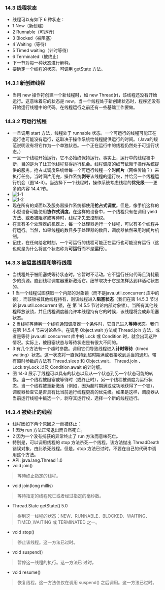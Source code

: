 ### 14.3 线程状态
- 线程可以有如下 6 种状态：
- 1 New（新创建）
- 2 Runnable（可运行）
- 3 Blocked（被阻塞）
- 4 Waiting（等待）
- 5 Timed waiting（计时等待）
- 6 Terminated（被终止）
- 下一节对每一种状态进行解释。
- 要确定一个线程的状态，可调用 getState 方法。
### 14.3.1 新创建线程
- 当用 new 操作符创建一个新线程时，如 new Thread(r)，该线程还没有开始运行。这意味着它的状态是 new。当一个线程处于新创建状态时，程序还没有开始运行线程中的代码。在线程运行之前还有一些基础工作要做。
### 14.3.2 可运行线程
- 一旦调用 start 方法，线程处于 runnable 状态。一个可运行的线程可能正在运行也可能没有运行，这取决于操作系统给线程提供运行的时间。（Java的规范说明没有将它作为一个单独状态。一个正在运行中的线程仍然处于可运行状态。）
- 一旦一个线程开始运行，它不必始终保持运行。事实上，运行中的线程被中断，目的是为了让其他线程获得运行机会。线程调度的细节依赖于操作系统提供的服务。抢占式调度系统给每一个可运行线程一个**时间片**（网络传输？）来执行任务。当时间片用完，操作系统**剥夺**该线程的运行权，并给另一个线程运行机会（图14-3）。当选择下一个线程时，操作系统考虑线程的**优先级**——更多的内容 14.4.1节。
- ![1-1](https://github.com/lu666666/notebooks/blob/master/CoreJavaVolume-I/v1ch14/pic/1-1.png)
- ![1-2](https://github.com/lu666666/notebooks/blob/master/CoreJavaVolume-I/v1ch14/pic/1-2.png)
- 现在所有的桌面以及服务器操作系统都使用**抢占式调度**。但是，像手机这样的小型设备可能使用**协作式调度**。在这样的设备中，一个线程只有在调用 yield 方法、或者被阻塞或等待时，线程才失去控制权。
- 在具有多个处理器的机器上，每一个处理器运行一个线程，可以有多个线程并行运行。当然，如果线程的数目多于处理器的数目，调度器依然采用时间片机制。
- 记住，在任何给定时刻，一个可运行的线程可能正在运行也可能没有运行（这也就是为什么将这个状态称为**可运行**而不是**运行**）。
> 
### 14.3.3 被阻塞线程和等待线程
- 当线程处于被阻塞或等待状态时，它暂时不活动。它不运行任何代码且消耗最少的资源。直到线程调度器重新激活它。细节取决于它是怎样达到非活动状态的。
- 1 当一个线程试图获取一个内部的对象锁（而不是java.util.concurrent 库中的锁），而该锁被其他线程持有，则该线程进入**阻塞状态**（我们在第 14.5.3 节讨论 java.util.concurrent 锁，在 第 14.5.5 节讨论内部对象锁）。当所有其他线程释放该锁，并且线程调度器允许本线程持有它的时候，该线程将变成非阻塞状态。
- 2 当线程等待另一个线程通知调度器一个条件时，它自己进入**等待**状态。我们在第 14.5.4 节来讨论条件。在调用 Object.wait 方法或 Thread.join 方法，或者是等待 java.util.concurrent 库中的 Lock 或 Condition 时，就会出现这种情况。实际上，被阻塞状态与等待状态是有很大不同的。
- 3 有几个方法有一个超时参数。调用它们导致线程进入**计时等待**（timed waiting）状态。这一状态将一直保持到超时期满或者接收到适当的通知。带有超时参数的方法有 Thread.sleep 和 Object.wait、 Thread.join 、 Lock.tryLock 以及 Condition.await 的计时版。
- 图 14-3 展示了线程可以具有的状态以及从一个状态到另一个状态可能的转换。当一个线程被阻塞或等待时（或终止时），另一个线程被调度为运行状态。当一个线程被重新激活（例如，因为超时期满或成功地获得了一个锁），调度器检查它是否具有比当前运行线程更高的优先级。如果是这样，调度器从当前运行线程中挑选一个，剥夺其运行权，选择一个新的线程运行。
> 
### 14.3.4 被终止的线程
- 线程因如下两个原因之一而被终止：
- 1 因为 run 方法正常退出而自然死亡。
- 2 因为一个没有捕获的异常终止了 run 方法而意味死亡。
- 特别是，可以调用线程的 stop 方法杀死一个线程。该方法抛出 ThreadDeath 错误对象，由此杀死线程。但是，stop 方法已过时，不要在自己的代码中调用这个方法。
- API: java.lang.Thread 1.0
- void join()
> 等待终止指定的线程。
- void join(long millis)
> 等待指定的线程死亡或者经过指定的毫秒数。
- Thread.State getState() 5.0
> 得到这一线程的状态：NEW、RUNNABLE、BLOCKED、WAITING、TIMED_WAITING 或 TERMINATED 之一。
- void stop()
> 停止该线程。这一方法已过时。
- void suspend()
> 暂停这一线程的执行。这一方法已 过时。
- void resume()
> 恢复线程。这一方法仅仅在调用 suspend() 之后调用。这一方法已过时。
> 
